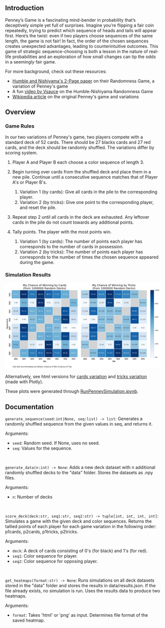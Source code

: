 ## Introduction

Penney’s Game is a fascinating mind-bender in probability that’s deceptively simple yet full of surprises. Imagine you’re flipping a fair coin repeatedly, trying to predict which sequence of heads and tails will appear first. Here’s the twist: even if two players choose sequences of the same length, the game is not fair! In fact, the order of the chosen sequences creates unexpected advantages, leading to counterintuitive outcomes. This game of strategic sequence-choosing is both a lesson in the nature of real-life probabilities and an exploration of how small changes can tip the odds in a seemingly fair game.

For more background, check out these resources:
- [Humble and Nishiyama's 2-Page paper](https://www.datascienceassn.org/sites/default/files/Humble-Nishiyama%20Randomness%20Game%20-%20A%20New%20Variation%20on%20Penney%27s%20Coin%20Game.pdf) on their Randomness Game, a variation of Penney's game
- A fun [video by Vsauce](https://www.youtube.com/watch?v=s4tyO4V2im8) on the Humble-Nishiyama Randomness Game
- [Wikipedia article](https://en.wikipedia.org/wiki/Penney%27s_game) on the original Penney's game and variations
  
## Overview

### Game Rules

In our two variations of Penney's game, two players compete with a standard deck of 52 cards. There should be 27 blacks cards and 27 red cards, and the deck should be randomly shuffled. The variations differ by scoring system.

1. Player A and Player B each choose a color sequence of length 3.
2. Begin turning over cards from the shuffled deck and place them in a new pile. Continue until a consecutive sequence matches that of Player A's or Player B's.

    1. Variation 1 (by cards): Give all cards in the pile to the corresponding player.
    2. Variation 2 (by tricks): Give one point to the corresponding player, and reset the pile.

4. Repeat step 2 until all cards in the deck are exhausted. Any leftover cards in the pile do not count towards any additional points.
5. Tally points. The player with the most points win.

    1. Variation 1 (by cards): The number of points each player has corresponds to the number of cards in possession.
    2. Variation 2 (by tricks): The number of points each player has corresponds to the number of times the chosen sequence appeared during the game.

### Simulation Results

![Side-by-side heatmaps of both game variations conveying winning chances of every possible color sequence combination. Every color sequence has a "winning" opposing sequence. The heatmaps are practically identical, except the heatmap for the "cards" game variation has more skewed probability values.](figs/heatmaps.png)

Alternatively, see html versions for [cards variation](https://htmlpreview.github.io/?https://github.com/XiongCynthia/PenneysGameSimulation/blob/main/figs/cards.html) and [tricks variation](https://htmlpreview.github.io/?https://github.com/XiongCynthia/PenneysGameSimulation/blob/main/figs/tricks.html) (made with Plotly).

These plots were generated through [RunPenneySimulation.ipynb](https://nbviewer.org/github/XiongCynthia/PenneysGameSimulation/blob/main/RunPenneySimulation.ipynb).

## Documentation

```generate_sequence(seed:int|None, seq:list) -> list```: Generates a randomly shuffled sequence from the given values in seq, and returns it.

Arguments:
- `seed`: Random seed. If None, uses no seed.
- `seq`: Values for the sequence.


<br />

```generate_data(n:int) -> None```: Adds a new deck dataset with n additional randomly shuffled decks to the "data" folder. Stores the datasets as .npy files.

Arguments:
- `n`: Number of decks

<br />

```score_deck(deck:str, seq1:str, seq2:str) -> tuple[int, int, int, int]```: Simulates a game with the given deck and color sequences. Returns the tallied points of each player for each game variation in the following order: p1cards, p2cards, p1tricks, p2tricks.

Arguments:
- `deck`: A deck of cards consisting of 0's (for black) and 1's (for red).
- `seq1`: Color sequence for player.
- `seq2`: Color sequence for opposing player.

<br />

```get_heatmaps(format:str) -> None```: Runs simulations on all deck datasets stored in the "data" folder and stores the results in data/results.json. If the file already exists, no simulation is run. Uses the results data to produce two heatmaps.

Arguments:
- `format`: Takes 'html' or 'png' as input. Determines file format of the saved heatmap.

